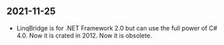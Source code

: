 ## 2021-11-25
- LinqBridge is for .NET Framework 2.0 but can use the full power of C# 4.0. Now it is crated in 2012. Now it is obsolete.